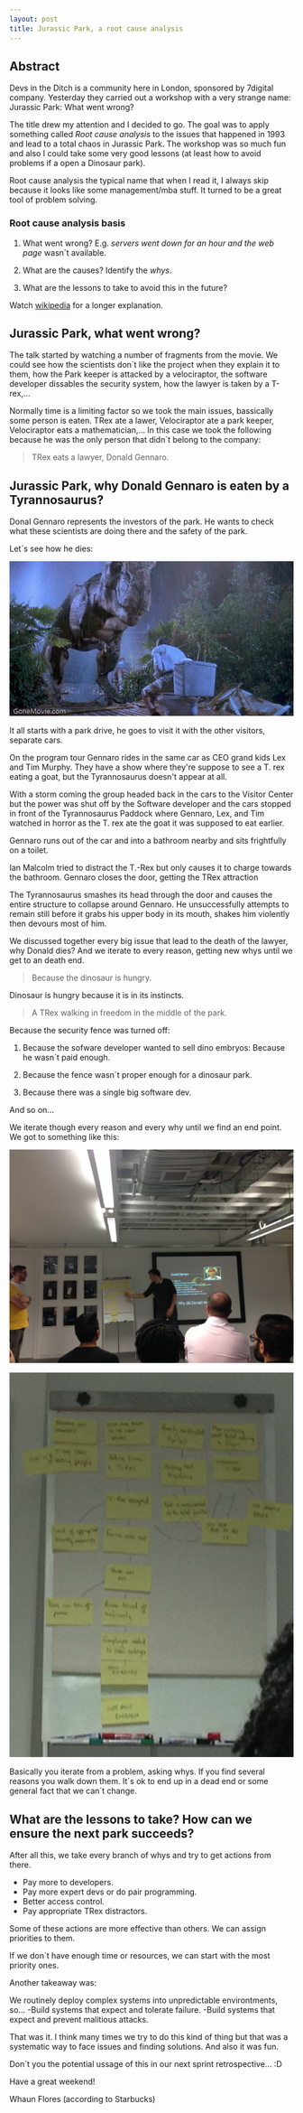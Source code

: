 ```yaml
---
layout: post
title: Jurassic Park, a root cause analysis
---
```


## Abstract

Devs in the Ditch is a community here in London, sponsored by 7digital company.
Yesterday they carried out a workshop with a very strange name: Jurassic Park: What went wrong?

The title drew my attention and I decided to go.
The goal was to apply something called *Root cause analysis* to the issues that happened in 1993 and lead to a total chaos in Jurassic Park. The workshop was so much fun and also I could take some very good lessons (at least how to avoid problems if a open a Dinosaur park).

Root cause analysis the typical name that when I read it, I always skip because it looks like some management/mba stuff.
It turned to be a great tool of problem solving.

### Root cause analysis basis

1. What went wrong? E.g. _servers went down for an hour and the web page_ wasn´t available.

2. What are the causes? Identify the _whys_.

3. What are the lessons to take to avoid this in the future?

Watch [wikipedia](http://en.wikipedia.org/wiki/Root_cause_analysis) for a longer explanation.

## Jurassic Park, what went wrong?

The talk started by watching a number of fragments from the movie. We could see how the scientists don´t like the project when they explain it to them, how the Park keeper is attacked by a velociraptor, the software developer dissables the security system, how the lawyer is taken by a T-rex,...

Normally time is a limiting factor so we took the main issues, bassically some person is eaten.
TRex ate a lawer, Velociraptor ate a park keeper, Velociraptor eats a mathematician,...
In this case we took the following because he was the only person that didn´t belong to the company:

> TRex eats a lawyer, Donald Gennaro.

## Jurassic Park, why Donald Gennaro is eaten by a Tyrannosaurus?

Donal Gennaro represents the investors of the park. He wants to check what these scientists are doing there and the safety of the park.

Let´s see how he dies:

![Image description](/images/JurassicPark/1.jpg)

It all starts with a park drive, he goes to visit it with the other visitors, separate cars.

On the program tour Gennaro rides in the same car as CEO grand kids Lex and Tim Murphy. They have a show where they're suppose to see a T. rex eating a goat, but the Tyrannosaurus doesn't appear at all.

With a storm coming the group headed back in the cars to the Visitor Center but the power was shut off by the Software developer and the cars stopped in front of the Tyrannosaurus Paddock where Gennaro, Lex, and Tim watched in horror as the T. rex ate the goat it was supposed to eat earlier. 

Gennaro runs out of the car and into a bathroom nearby and sits frightfully on a toilet. 

Ian Malcolm tried to distract the T.-Rex but only causes it to charge towards the bathroom. 
Gennaro closes the door, getting the TRex attraction 

The Tyrannosaurus smashes its head through the door and causes the entire structure to collapse around Gennaro. He unsuccessfully attempts to remain still before it grabs his upper body in its mouth, shakes him violently then devours most of him.

We discussed together every big issue that lead to the death of the lawyer, why Donald dies? And we iterate to every reason, getting new whys until we get to an death end.

> Because the dinosaur is hungry.

Dinosaur is hungry because it is in its instincts.

> A TRex walking in freedom in the middle of the park.

Because the security fence was turned off:

1. Because the sofware developer wanted to sell dino embryos:
Because he wasn´t paid enough.

2. Because the fence wasn´t proper enough for a dinosaur park.

3. Because there was a single big software dev.

And so on...

We iterate though every reason and every why until we find an end point.
We got to something like this:

![Image description](/images/JurassicPark/2.JPG)

![Image description](/images/JurassicPark/3.jpg)

Basically you iterate from a problem, asking whys.
If you find several reasons you walk down them.
It´s ok to end up in a dead end or some general fact that we can´t change.

## What are the lessons to take? How can we ensure the next park succeeds?

After all this, we take every branch of whys and try to get actions from there.

- Pay more to developers.
- Pay more expert devs or do pair programming.
- Better access control.
- Pay appropriate TRex distractors.

Some of these actions are more effective than others. 
We can assign priorities to them.

If we don´t have enough time or resources, we can start with the most priority ones.

Another takeaway was:

We routinely deploy complex systems into unpredictable environtments, so...
-Build systems that  expect and tolerate failure.
-Build systems that  expect and prevent malitious attacks.


That was it. I think many times we try to do this kind of thing but that was a systematic way to face issues and finding solutions. And also it was fun.

Don´t you the potential ussage of this in our next sprint retrospective... :D

Have a great weekend!

Whaun Flores (according to Starbucks) 
